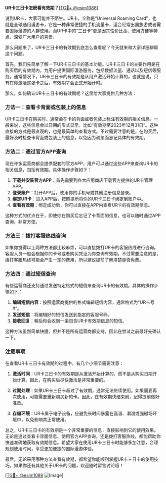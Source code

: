**UR卡三日卡怎麽看有效期？**[[TG💪+ @esim1088](https://t.me/s/esim1088)]

说到UR卡，大家可能并不陌生。UR卡，全称是“Universal Roaming Card”，也就是全球通用漫游卡，它是一种非常便捷的手机流量卡，适合经常出国旅游或者需要国际漫游的人群使用。而UR卡中的“三日卡”更是因其性价比高、使用方便等特点，深受广大用户的喜爱。

那么问题来了，UR卡三日卡的有效期到底怎么查看呢？今天就来和大家详细聊聊这个问题。

首先，我们先简单了解一下UR卡三日卡的基本功能。UR卡三日卡的主要作用是在购买后的有效期内，为用户提供国际漫游服务，包括数据流量、通话以及短信等服务。通常情况下，UR卡三日卡的有效期是从用户激活开始计算的，也就是说，只有在你激活这张卡之后，有效期才会正式开始计时。

那么，如何确认UR卡三日卡的有效期呢？这里给大家提供几种方法：

### 方法一：查看卡背面或包装上的信息

UR卡三日卡在购买时，通常会在卡的背面或者包装上标注有效期的相关信息。一般来说，这些信息会以日期的形式显示，比如“有效期至2023年12月31日”。这种直接的方式是最直观的，也是最简单的查看方式。不过需要注意的是，在购买后，最好及时检查卡背面或包装上的信息，以免因为疏忽而忘记具体的有效期。

### 方法二：通过官方APP查询

现在许多运营商都会提供配套的官方APP，用户可以通过这些APP来查询UR卡的相关信息，包括有效期。具体操作步骤如下：

1. **下载并安装官方APP**：首先需要到各大应用商店下载官方提供的UR卡管理APP。
2. **登录账户**：打开APP后，使用你的手机号或其他注册信息登录。
3. **绑定UR卡**：进入APP后，按照提示将你的UR卡三日卡绑定到账户中。
4. **查看有效期**：绑定成功后，你可以直接在APP内查看UR卡的有效期信息。

这种方式的优点在于，即使你在购买后忘记了卡背面的信息，也可以随时通过APP查询，非常方便。

### 方法三：拨打客服热线咨询

如果你觉得以上两种方法都比较麻烦，可以直接拨打UR卡的客服热线进行咨询。客服人员一般会根据你的卡号或者购买凭证为你查询有效期。不过需要注意的是，拨打客服热线可能会产生一定的费用，所以建议提前了解清楚是否免费。

### 方法四：通过短信查询

有些运营商还支持通过发送特定格式的短信来查询UR卡的有效期。具体的操作步骤如下：

1. **编辑短信内容**：按照运营商提供的格式编辑短信内容，通常格式为“UR卡号#”。
2. **发送短信**：将编辑好的短信发送到指定的客服号码。
3. **接收回复**：稍后你会收到一条包含UR卡有效期信息的短信。

这种方法虽然简单快捷，但并不是所有运营商都支持，因此在尝试之前最好先确认一下。

### 注意事项

在查看UR卡三日卡有效期的过程中，有几个小细节需要注意：

1. **激活时间**：UR卡三日卡的有效期是从激活开始计算的，而不是从购买日期开始计算。因此，在购买后尽快激活是非常重要的。
   
2. **过期处理**：如果UR卡三日卡超过了有效期，通常无法继续使用。如果需要再次使用，可能需要重新购买新的卡。因此，在有效期快结束前，记得提前做好准备。

3. **存储环境**：UR卡属于电子设备，应避免长时间暴露在高温、潮湿或强磁场环境中，以免影响其正常使用。

总之，UR卡三日卡的有效期是一个非常重要的信息，直接影响到它的使用效果。无论是通过查看卡背面信息、使用官方APP查询，还是拨打客服热线，都能帮助你快速准确地获取有效期信息。希望大家在使用UR卡三日卡时能够多加注意，合理规划使用时间，享受更加便捷的国际漫游体验。

最后，无论采用哪种方法查看有效期，都希望你能顺利掌握UR卡三日卡的使用技巧。如果你还有其他关于UR卡的问题，欢迎随时留言讨论哦！

[[TG💪+ @esim1088](https://t.me/s/esim1088) ![Image](https://i.postimg.cc/4NQfJmqS/Snipaste-2025-05-13-00-14-12.png)]